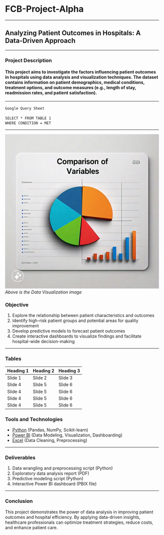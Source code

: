 # FCB-Project-Alpha
---
## Analyzing Patient Outcomes in Hospitals: A Data-Driven Approach
---
### Project Description
#### This project aims to investigate the factors influencing patient outcomes in hospitals using data analysis and visualization techniques. The dataset contains information on patient demographics, medical conditions, treatment options, and outcome measures (e.g., length of stay, readmission rates, and patient satisfaction).
---
~~~
Google Query Sheet

SELECT * FROM TABLE 1
WHERE CONDITION = MET
~~~
---

![](rom.jpeg)
_Above is the Data Visualization image_
### Objective
1. Explore the relationship between patient characteristics and outcomes
2. Identify high-risk patient groups and potential areas for quality improvement
3. Develop predictive models to forecast patient outcomes
4. Create interactive dashboards to visualize findings and facilitate hospital-wide decision-making
---
### Tables
| Heading 1 | Heading 2 | Heading 3|
| ----------|-----------|----------|
| Slide 1| Slide 2| Slide 3| Slide 1| Slide 2| Slide 3| 
| Slide 4| Slide 5| Slide 6| Slide 1| Slide 2| Slide 3|
| Slide 4| Slide 5| Slide 6| Slide 1| Slide 2| Slide 3|
| Slide 4| Slide 5| Slide 6| Slide 1| Slide 2| Slide 3|
| Slide 4| Slide 5| Slide 6| Slide 1| Slide 2| Slide 3|


### Tools and Technologies
- [Python](https://www.python.org/downloads/) (Pandas, NumPy, Scikit-learn) 
- [Power BI](https://powerbi.microsoft.com/en-us/downloads/) (Data Modeling, Visualization, Dashboarding)
- [Excel](https://www.microsoft.com/en-us/microsoft-365/excel) (Data Cleaning, Preprocessing)
---
### Deliverables
1. Data wrangling and preprocessing script (Python)
2. Exploratory data analysis report (PDF)
3. Predictive modeling script (Python)
4. Interactive Power BI dashboard (PBIX file)
---
### Conclusion
This project demonstrates the power of data analysis in improving patient outcomes and hospital efficiency. By applying data-driven insights, healthcare professionals can optimize treatment strategies, reduce costs, and enhance patient care.

